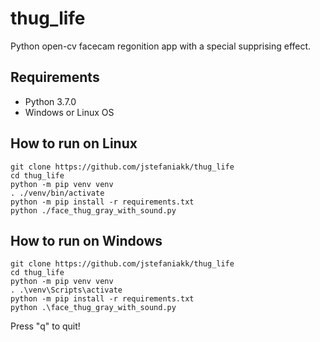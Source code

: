 # thug_life
Python open-cv facecam regonition app with a special supprising effect. 

## Requirements
* Python 3.7.0
* Windows or Linux OS

## How to run on Linux
```
git clone https://github.com/jstefaniakk/thug_life
cd thug_life
python -m pip venv venv
. ./venv/bin/activate
python -m pip install -r requirements.txt
python ./face_thug_gray_with_sound.py
```

## How to run on Windows
```
git clone https://github.com/jstefaniakk/thug_life
cd thug_life
python -m pip venv venv
. .\venv\Scripts\activate
python -m pip install -r requirements.txt
python .\face_thug_gray_with_sound.py
```

Press "q" to quit!
